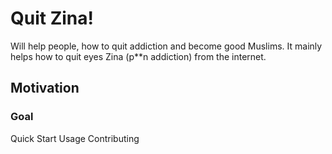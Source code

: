 # Quit Zina!

Will help people, how to quit addiction and become good Muslims. It mainly helps how to quit eyes Zina (p\*\*n addiction) from the internet.

## Motivation

### Goal

Quick Start
Usage
Contributing
